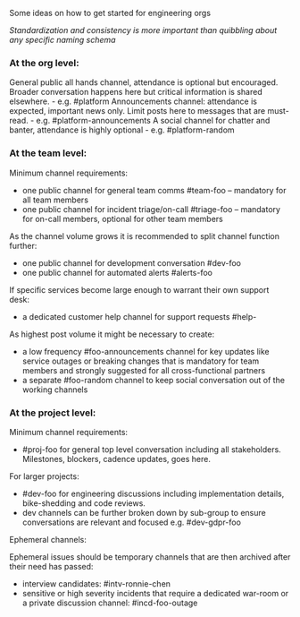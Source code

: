 Some ideas on how to get started for engineering orgs

_Standardization and consistency is more important than quibbling about any specific naming schema_

### At the org level:

General public all hands channel, attendance is optional but encouraged. Broader conversation happens here but critical information is shared elsewhere. - e.g. #platform
Announcements channel: attendance is expected, important news only. Limit posts here to messages that are must-read.  - e.g. #platform-announcements
A social channel for chatter and banter, attendance is highly optional - e.g. #platform-random


### At the team level:

Minimum channel requirements:
* one public channel for general team comms  #team-foo – mandatory for all team members
* one public channel for incident triage/on-call #triage-foo – mandatory for on-call members, optional for other team members

As the channel volume grows it is recommended to split channel function further:
* one public channel for development conversation #dev-foo 
* one public channel for automated alerts #alerts-foo 
  
If specific services become large enough to warrant their own support desk:
* a dedicated customer help channel for support requests #help-<service>

As highest post volume it might be necessary to create:
* a low frequency #foo-announcements channel for key updates like service outages or breaking changes that is mandatory for team members and strongly suggested for all cross-functional partners
* a separate #foo-random channel to keep social conversation out of the working channels

### At the project level:

Minimum channel requirements:
* #proj-foo for general top level conversation including all stakeholders. Milestones, blockers, cadence updates, goes here.

For larger projects:
* #dev-foo for engineering discussions including implementation details, bike-shedding and code reviews.
* dev channels can be further broken down by sub-group to ensure conversations are relevant and focused e.g. #dev-gdpr-foo

Ephemeral channels:

Ephemeral issues should be temporary channels that are then archived after their need has passed:
* interview candidates: #intv-ronnie-chen 
* sensitive or high severity incidents that require a dedicated war-room or a private discussion channel: #incd-foo-outage
